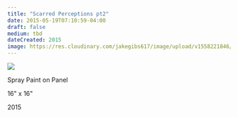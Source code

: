 ```yaml
---
title: "Scarred Perceptions pt2"
date: 2015-05-19T07:10:59-04:00
draft: false
medium: tbd
dateCreated: 2015
image: https://res.cloudinary.com/jakegibs617/image/upload/v1558221846/scarred-perceptions-2.png
---
```


<a href="{{< param image >}}" data-lightbox="image-1" data-title="Scarred Perceptions pt2"><img src="{{< param image >}}"/></a>

<div class="container">
	<div class="specs">
		<p>Spray Paint on Panel</p>
		<p>16" x 16"</p>
		<p>2015</p>
	</div>

</div>